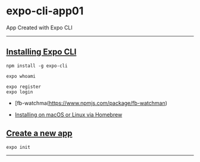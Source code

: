# expo-cli-app01
App Created with Expo CLI 

-------------------------------

## [Installing Expo CLI](https://docs.expo.io/get-started/installation/)

``` 
npm install -g expo-cli

expo whoami

expo register
expo login

```

- [fb-watchma(https://www.npmjs.com/package/fb-watchman)

- [Installing on macOS or Linux via Homebrew](https://facebook.github.io/watchman/docs/install/#buildinstall)

## [Create a new app](https://docs.expo.io/get-started/create-a-new-app/)

```
expo init
```

-------------------------------
